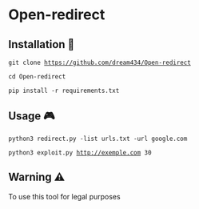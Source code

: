 # Open-redirect

## Installation 🚀

<code>git clone https://github.com/dream434/Open-redirect</code>


<code>cd Open-redirect </code>


<code>pip install -r requirements.txt </code>

## Usage 🎮


<code>python3 redirect.py -list urls.txt -url google.com </code>

<code>python3 exploit.py http://exemple.com  30 </code>

## Warning  ⚠️

To use this tool for legal purposes 





